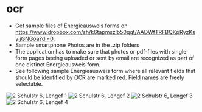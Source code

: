 # ocr
- Get sample files of Energieausweis forms on https://www.dropbox.com/sh/k6tapmszlb50qgt/AADWfTRFBQKpRyzKsyljGNGoa?dl=0.
- Sample smartphone Photos are in the .zip folders 
- The application has to make sure that photos or pdf-files with single form pages beeing uploaded or sent by email are recognized as part of one distinct Energieausweis form.
- See following sample Energieausweis form where all relevant fields that should be identified by OCR are marked red. Field names are freely selectable.

![2 Schulstr  6, Lengef 1](https://github.com/xbln/ocr/assets/27554937/dc481443-fc2e-4465-957f-a56076efea12)
![2 Schulstr  6, Lengef 2](https://github.com/xbln/ocr/assets/27554937/a46c89ef-60e9-4866-bffe-48693a7138ce)
![2 Schulstr  6, Lengef 3](https://github.com/xbln/ocr/assets/27554937/6687639e-4dc9-4e78-b099-aa9c2f61e71f)
![2 Schulstr  6, Lengef 4](https://github.com/xbln/ocr/assets/27554937/bba8479a-9b0d-4af8-8b98-973f351863f8)
